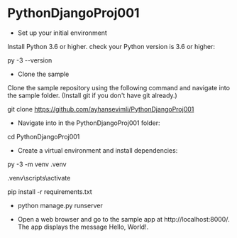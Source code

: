 # PythonDjangoProj001

* Set up your initial environment

Install Python 3.6 or higher. check your Python version is 3.6 or higher:

py -3 --version

* Clone the sample

Clone the sample repository using the following command and navigate into the sample folder. (Install git if you don't have git already.)

git clone https://github.com/ayhansevimli/PythonDjangoProj001

* Navigate into in the PythonDjangoProj001 folder:

cd PythonDjangoProj001

* Create a virtual environment and install dependencies:

py -3 -m venv .venv

.venv\scripts\activate

pip install -r requirements.txt

* python manage.py runserver

* Open a web browser and go to the sample app at http://localhost:8000/. The app displays the message Hello, World!.



